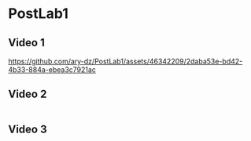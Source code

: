 # PostLab1  

## Video 1  


https://github.com/ary-dz/PostLab1/assets/46342209/2daba53e-bd42-4b33-884a-ebea3c7921ac


## Video 2  
[![]()](Videos/2.MOV)
## Video 3 
[![]()](Videos/3.MOV) 
